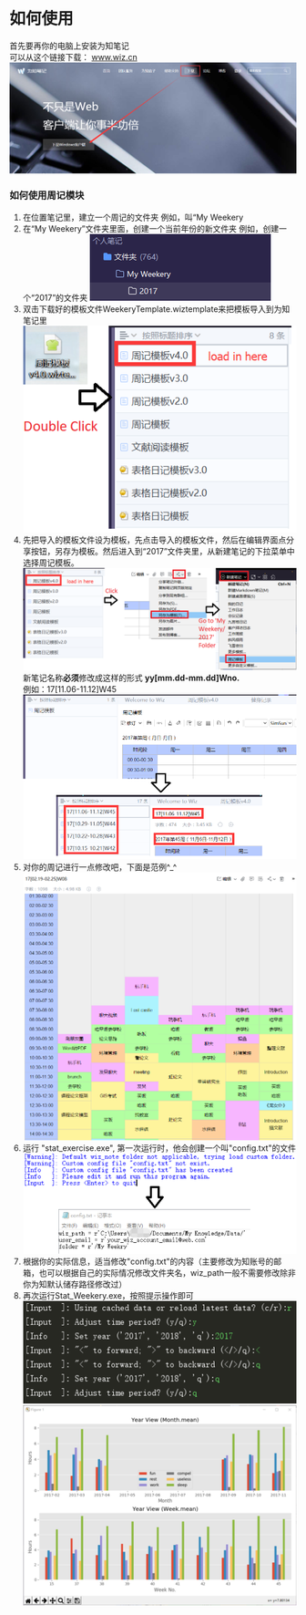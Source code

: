 # 如何使用

首先要再你的电脑上安装为知笔记  
可以从这个链接下载： www.wiz.cn  
![Wiz Download Webside](/images/download.png)

### 如何使用周记模块

1. 在位置笔记里，建立一个周记的文件夹 
    例如，叫“My Weekery  
2. 在“My Weekery”文件夹里面，创建一个当前年份的新文件夹
    例如，创建一个“2017”的文件夹
    ![named year](/images/named_year.png)
3. 双击下载好的模板文件WeekeryTemplate.wiztemplate来把模板导入到为知笔记里
    ![named year](/images/load_template.png)
4. 先把导入的模板文件设为模板，先点击导入的模板文件，然后在编辑界面点分享按钮，另存为模板。然后进入到“2017”文件夹里，从新建笔记的下拉菜单中选择周记模板。
    ![notes from template](/images/notes_from_template.png)  
    新笔记名称**必须**修改成这样的形式 **yy[mm.dd-mm.dd]Wno.**  
    例如：17[11.06-11.12]W45  
    ![name example](/images/name_example.png)
5. 对你的周记进行一点修改吧，下面是范例^_^
    ![note modify](/images/note_modify.png)
6. 运行 "stat_exercise.exe", 第一次运行时，他会创建一个叫"config.txt"的文件
    ![exe first run](/images/exe_first_run.png)
7. 根据你的实际信息，适当修改"config.txt"的内容（主要修改为知账号的邮箱，也可以根据自己的实际情况修改文件夹名，wiz_path一般不需要修改除非你为知默认储存路径修改过）
8. 再次运行Stat_Weekery.exe，按照提示操作即可  
    ![codes](/images/codes.png)
    ![final effect](/images/final_effect.png)
